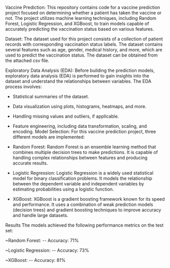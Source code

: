 Vaccine Prediction:
This repository contains code for a vaccine prediction project focused on determining whether a patient has taken the vaccine or not. The project utilizes machine learning techniques, including Random Forest, Logistic Regression, and XGBoost, to train models capable of accurately predicting the vaccination status based on various features.

Dataset:
The dataset used for this project consists of a collection of patient records with corresponding vaccination status labels. The dataset contains several features such as age, gender, medical history, and more, which are used to predict the vaccination status. The dataset can be obtained from the attached csv file.

Exploratory Data Analysis (EDA):
Before building the prediction models, exploratory data analysis (EDA) is performed to gain insights into the dataset and understand the relationships between variables. 
The EDA process involves:
- Statistical summaries of the dataset.
- Data visualization using plots, histograms, heatmaps, and more.
- Handling missing values and outliers, if applicable.
- Feature engineering, including data transformation, scaling, and encoding.
Model Selection:
For this vaccine prediction project, three different models are implemented:

- Random Forest: Random Forest is an ensemble learning method that combines multiple decision trees to make predictions.
It is capable of handling complex relationships between features and producing accurate results.

- Logistic Regression: Logistic Regression is a widely used statistical model for binary classification problems. It models the relationship between the dependent variable and independent variables by estimating probabilities using a logistic function.

- XGBoost: XGBoost is a gradient boosting framework known for its speed and performance. It uses a combination of weak prediction models (decision trees) and gradient boosting techniques to improve accuracy and handle large datasets.


Results
The models achieved the following performance metrics on the test set:

~Random Forest:
-- Accuracy: 71%

~Logistic Regression:
-- Accuracy: 73%

~XGBoost:
-- Accuracy: 81%
